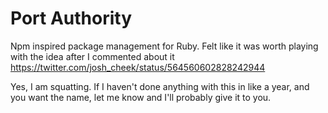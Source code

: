 Port Authority
==============

Npm inspired package management for Ruby.
Felt like it was worth playing with the idea after I commented about it https://twitter.com/josh_cheek/status/564560602828242944

Yes, I am squatting. If I haven't done anything with this in like a year, and you want the name,
let me know and I'll probably give it to you.
